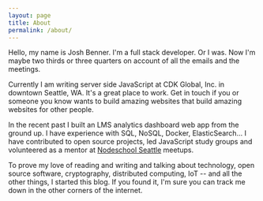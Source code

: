```yaml
---
layout: page
title: About
permalink: /about/
---
```

Hello, my name is Josh Benner.  I'm a full stack developer.  Or I was.  Now I'm maybe two thirds or three quarters on account of all the emails and the meetings.  

Currently I am writing server side JavaScript at CDK Global, Inc. in downtown Seattle, WA.  It's a great place to work.  Get in touch if you or someone you know wants to build amazing websites that build amazing websites for other people.

In the recent past I built an LMS analytics dashboard web app from the ground up.  I have experience with SQL, NoSQL, Docker, ElasticSearch...  I have contributed to open source projects, led JavaScript study groups and volunteered as a mentor at [Nodeschool Seattle](http://www.meetup.com/Seattle-NodeSchool/) meetups.

To prove my love of reading and writing and talking about technology, open source software, cryptography, distributed computing, IoT -- and all the other things, I started this blog.  If you found it, I'm sure you can track me down in the other corners of the internet.
